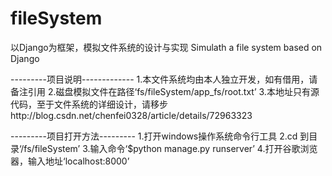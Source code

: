 # fileSystem

以Django为框架，模拟文件系统的设计与实现
Simulath a file system based on Django

---------项目说明-------------
1.本文件系统均由本人独立开发，如有借用，请备注引用
2.磁盘模拟文件在路径‘fs/fileSystem/app_fs/root.txt’
3.本地址只有源代码，至于文件系统的详细设计，请移步http://blog.csdn.net/chenfei0328/article/details/72963323

---------项目打开方法---------
1.打开windows操作系统命令行工具
2.cd 到目录‘/fs/fileSystem’
3.输入命令‘$python manage.py runserver’
4.打开谷歌浏览器，输入地址‘localhost:8000’


